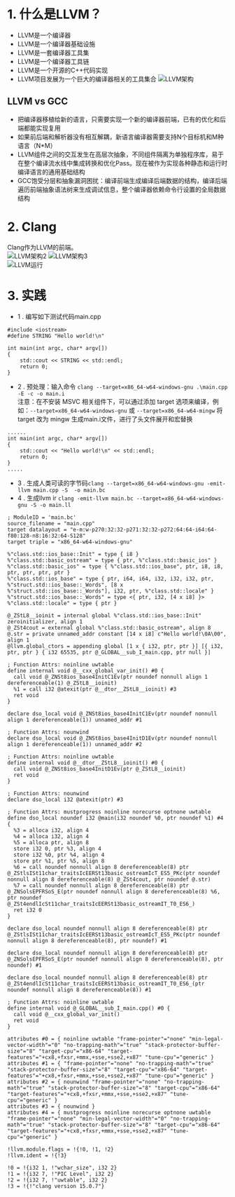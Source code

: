 # 1. 什么是LLVM？
- LLVM是一个编译器
- LLVM是一个编译器基础设施
- LLVM是一套编译器工具集
- LLVM是一个编译器工具链
- LLVM是一个开源的C++代码实现
- LLVM项目发展为一个巨大的编译器相关的工具集合
![LLVM架构](/Picture/04.LLVM%E6%9E%B6%E6%9E%84.png)
## LLVM vs GCC
- 把编译器移植给新的语言，只需要实现一个新的编译器前端，已有的优化和后端都能实现复用
- 如果前后端和解析器没有相互解耦，新语言编译器需要支持N个目标机和M种语言（N*M）
- LLVM组件之间的交互发生在高层次抽象，不同组件隔离为单独程序库，易于在整个编译流水线中集成转换和优化Pass。现在被作为实现各种静态和运行时编译语言的通用基础结构
- GCC饱受分层和抽象漏洞困扰：编译前端生成编译后端数据的结构，编译后端遍历前端抽象语法树来生成调试信息，整个编译器依赖命令行设置的全局数据结构
# 2. Clang
Clang作为LLVM的前端。  
![LLVM架构2](/Picture/05.LLVM%E6%9E%B6%E6%9E%842.png)
![LLVM架构3](/Picture/06.LLVM%E6%9E%B6%E6%9E%843.png)   
![LLVM运行](/Picture/07.LLVM%E8%BF%90%E8%A1%8C.png)
# 3. 实践
- 1 . 编写如下测试代码main.cpp
```
#include <iostream>
#define STRING "Hello world!\n"

int main(int argc, char* argv[])
{
    std::cout << STRING << std::endl;
    return 0;
}
```  
- 2 . 预处理：输入命令 
```clang --target=x86_64-w64-windows-gnu .\main.cpp -E -c -o main.i```  
注意：在不安装 MSVC 相关组件下，可以通过添加 target 选项来编译，例如：```--target=x86_64-w64-windows-gnu``` 或 ```--target=x86_64-w64-mingw``` 将 target 改为 mingw
生成main.i文件，进行了头文件展开和宏替换
```
......
int main(int argc, char* argv[])
{
    std::cout << "Hello world!\n" << std::endl;
    return 0;
}
.....
```
- 3 . 生成人类可读的字节码```clang --target=x86_64-w64-windows-gnu -emit-llvm main.cpp -S  -o main.bc```
- 4 . 生成llvm ir ```clang -emit-llvm main.bc --target=x86_64-w64-windows-gnu -S -o main.ll```
```
; ModuleID = 'main.bc'
source_filename = "main.cpp"
target datalayout = "e-m:w-p270:32:32-p271:32:32-p272:64:64-i64:64-f80:128-n8:16:32:64-S128"
target triple = "x86_64-w64-windows-gnu"

%"class.std::ios_base::Init" = type { i8 }
%"class.std::basic_ostream" = type { ptr, %"class.std::basic_ios" }
%"class.std::basic_ios" = type { %"class.std::ios_base", ptr, i8, i8, ptr, ptr, ptr, ptr }
%"class.std::ios_base" = type { ptr, i64, i64, i32, i32, i32, ptr, %"struct.std::ios_base::_Words", [8 x %"struct.std::ios_base::_Words"], i32, ptr, %"class.std::locale" }
%"struct.std::ios_base::_Words" = type <{ ptr, i32, [4 x i8] }>
%"class.std::locale" = type { ptr }

@_ZStL8__ioinit = internal global %"class.std::ios_base::Init" zeroinitializer, align 1
@_ZSt4cout = external global %"class.std::basic_ostream", align 8
@.str = private unnamed_addr constant [14 x i8] c"Hello world!\0A\00", align 1
@llvm.global_ctors = appending global [1 x { i32, ptr, ptr }] [{ i32, ptr, ptr } { i32 65535, ptr @_GLOBAL__sub_I_main.cpp, ptr null }]

; Function Attrs: noinline uwtable
define internal void @__cxx_global_var_init() #0 {
  call void @_ZNSt8ios_base4InitC1Ev(ptr noundef nonnull align 1 dereferenceable(1) @_ZStL8__ioinit)
  %1 = call i32 @atexit(ptr @__dtor__ZStL8__ioinit) #3
  ret void
}

declare dso_local void @_ZNSt8ios_base4InitC1Ev(ptr noundef nonnull align 1 dereferenceable(1)) unnamed_addr #1

; Function Attrs: nounwind
declare dso_local void @_ZNSt8ios_base4InitD1Ev(ptr noundef nonnull align 1 dereferenceable(1)) unnamed_addr #2

; Function Attrs: noinline uwtable
define internal void @__dtor__ZStL8__ioinit() #0 {
  call void @_ZNSt8ios_base4InitD1Ev(ptr @_ZStL8__ioinit)
  ret void
}

; Function Attrs: nounwind
declare dso_local i32 @atexit(ptr) #3

; Function Attrs: mustprogress noinline norecurse optnone uwtable
define dso_local noundef i32 @main(i32 noundef %0, ptr noundef %1) #4 {
  %3 = alloca i32, align 4
  %4 = alloca i32, align 4
  %5 = alloca ptr, align 8
  store i32 0, ptr %3, align 4
  store i32 %0, ptr %4, align 4
  store ptr %1, ptr %5, align 8
  %6 = call noundef nonnull align 8 dereferenceable(8) ptr @_ZStlsISt11char_traitsIcEERSt13basic_ostreamIcT_ES5_PKc(ptr noundef nonnull align 8 dereferenceable(8) @_ZSt4cout, ptr noundef @.str)
  %7 = call noundef nonnull align 8 dereferenceable(8) ptr @_ZNSolsEPFRSoS_E(ptr noundef nonnull align 8 dereferenceable(8) %6, ptr noundef @_ZSt4endlIcSt11char_traitsIcEERSt13basic_ostreamIT_T0_ES6_)
  ret i32 0
}

declare dso_local noundef nonnull align 8 dereferenceable(8) ptr @_ZStlsISt11char_traitsIcEERSt13basic_ostreamIcT_ES5_PKc(ptr noundef nonnull align 8 dereferenceable(8), ptr noundef) #1

declare dso_local noundef nonnull align 8 dereferenceable(8) ptr @_ZNSolsEPFRSoS_E(ptr noundef nonnull align 8 dereferenceable(8), ptr noundef) #1

declare dso_local noundef nonnull align 8 dereferenceable(8) ptr @_ZSt4endlIcSt11char_traitsIcEERSt13basic_ostreamIT_T0_ES6_(ptr noundef nonnull align 8 dereferenceable(8)) #1

; Function Attrs: noinline uwtable
define internal void @_GLOBAL__sub_I_main.cpp() #0 {
  call void @__cxx_global_var_init()
  ret void
}

attributes #0 = { noinline uwtable "frame-pointer"="none" "min-legal-vector-width"="0" "no-trapping-math"="true" "stack-protector-buffer-size"="8" "target-cpu"="x86-64" "target-features"="+cx8,+fxsr,+mmx,+sse,+sse2,+x87" "tune-cpu"="generic" }
attributes #1 = { "frame-pointer"="none" "no-trapping-math"="true" "stack-protector-buffer-size"="8" "target-cpu"="x86-64" "target-features"="+cx8,+fxsr,+mmx,+sse,+sse2,+x87" "tune-cpu"="generic" }
attributes #2 = { nounwind "frame-pointer"="none" "no-trapping-math"="true" "stack-protector-buffer-size"="8" "target-cpu"="x86-64" "target-features"="+cx8,+fxsr,+mmx,+sse,+sse2,+x87" "tune-cpu"="generic" }
attributes #3 = { nounwind }
attributes #4 = { mustprogress noinline norecurse optnone uwtable "frame-pointer"="none" "min-legal-vector-width"="0" "no-trapping-math"="true" "stack-protector-buffer-size"="8" "target-cpu"="x86-64" "target-features"="+cx8,+fxsr,+mmx,+sse,+sse2,+x87" "tune-cpu"="generic" }

!llvm.module.flags = !{!0, !1, !2}
!llvm.ident = !{!3}

!0 = !{i32 1, !"wchar_size", i32 2}
!1 = !{i32 7, !"PIC Level", i32 2}
!2 = !{i32 7, !"uwtable", i32 2}
!3 = !{!"clang version 15.0.7"}
```